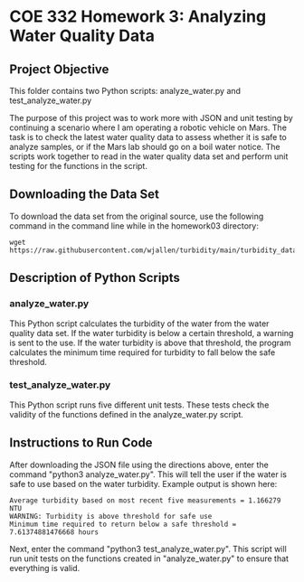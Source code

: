 # COE 332 Homework 3: Analyzing Water Quality Data

## Project Objective
This folder contains two Python scripts: analyze_water.py and test_analyze_water.py

The purpose of this project was to work more with JSON and unit testing by continuing a scenario where I am operating a robotic vehicle on Mars. The task is to check the latest water quality data to assess whether it is safe to analyze samples, or if the Mars lab should go on a boil water notice. The scripts work together to read in the water quality data set and perform unit testing for the functions in the script.

## Downloading the Data Set
To download the data set from the original source, use the following command in the command line while in the homework03 directory:
```
wget https://raw.githubusercontent.com/wjallen/turbidity/main/turbidity_data.json
```

## Description of Python Scripts
### analyze_water.py
This Python script calculates the turbidity of the water from the water quality data set. If the water turbidity is below a certain threshold, a warning is sent to the use. If the water turbidity is above that threshold, the program calculates the minimum time required for turbidity to fall below the safe threshold.
### test_analyze_water.py
This Python script runs five different unit tests. These tests check the validity of the functions defined in the analyze_water.py script.

## Instructions to Run Code
After downloading the JSON file using the directions above, enter the command "python3 analyze_water.py". This will tell the user if the water is safe to use based on the water turbidity. Example output is shown here:

```
Average turbidity based on most recent five measurements = 1.166279 NTU
WARNING: Turbidity is above threshold for safe use
Minimum time required to return below a safe threshold = 7.61374881476668 hours
```

Next, enter the command "python3 test_analyze_water.py". This script will run unit tests on the functions created in "analyze_water.py" to ensure that everything is valid.
